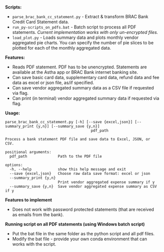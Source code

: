 **Scripts:**
- `parse_brac_bank_cc_statement.py` - Extract & transform BRAC Bank Credit Card Statement data.
- `run_py-scripts_on_pdfs.bat` - Batch script to process all PDF statements. _Current implementation works with only un-encrypted files._
- `load_plot.py` - Loads summary data and plots monthly vendor aggregated pie charts. You can specify the number of pie slices to be plotted for each of the monthly aggregated data.

**Features:**
* Reads PDF statement. PDF has to be unencrypted. Statements are available at the Astha app or BRAC Bank internet banking site.
* Can save basic card data, supplementary card data, refund data and fee data as excel or json file, as/if specified.
* Can save vendor aggregated summary data as a CSV file if requested via flag.
* Can print (in terminal) vendor aggregated summary data if requested via flag.

**Usage:**

```
parse_brac_bank_cc_statement.py [-h] [--save {excel,json}] [--summary_print {y,n}] [--summary_save {y,n}]
                                       pdf_path

Process a bank statement PDF file and save data to Excel, JSON, or CSV.

positional arguments:
  pdf_path              Path to the PDF file

options:
  -h, --help            show this help message and exit
  --save {excel,json}   Choose raw data save format: excel or json
  --summary_print {y,n}
                        Print vendor aggregated expense summary if y
  --summary_save {y,n}  Save vendor aggregated expense summary as CSV if y
```

**Features to implement**
* Does not work with password protected statements (that are received as emails from the bank).

**Running script on all PDF statements (using Windows batch script)**
- Put the bat file in the same folder as the python script and all pdf files.
- Modify the bat file - provide your own conda environment that can works with the script.

